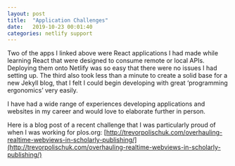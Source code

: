 ```yaml
---
layout: post
title:  "Application Challenges"
date:   2019-10-23 00:01:40
categories: netlify support
---
```


Two of the apps I linked above were React applications I had made while learning React that were designed to consume remote or local APIs. Deploying them onto Netlify was so easy that there were no issues I had setting up. The third also took less than a minute to create a solid base for a new Jekyll blog, that I felt I could begin developing with great ‘programming ergonomics’ very easily. 

I have had a wide range of experiences developing applications and websites in my career and would love to elaborate further in person. 

Here is a blog post of a recent challenge that I was particularly proud of when I was working for plos.org: 
[http://trevorpolischuk.com/overhauling-realtime-webviews-in-scholarly-publishing/](http://trevorpolischuk.com/overhauling-realtime-webviews-in-scholarly-publishing/)